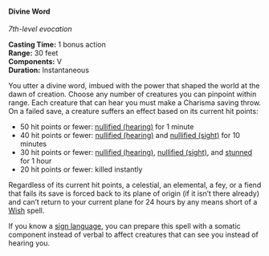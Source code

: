 #### Divine Word
<!-- markdownlint-disable link-image-reference-definitions -->
[_metadata_:spell_name]:- "Divine Word"
[_metadata_:spell_level]:- "7"
[_metadata_:spell_school]:- "evocation"
[_metadata_:ritual]:- "false"
[_metadata_:casting_time_amount]:- "1"
[_metadata_:casting_time_unit]:- "bonus action"
[_metadata_:range]:- "30 feet"
[_metadata_:target]:- "Any number of creatures you can pinpoint"
[_metadata_:components_verbal]:- "true"
[_metadata_:components_somatic]:- "false"
[_metadata_:components_material]:- "false"
[_metadata_:duration]:- "Instantaneous"
[_metadata_:concentration]:- "false"
[_metadata_:saving_throw]:- "Charisma"
[_metadata_:saving_throw_success]:- "avoids_effect"
[_metadata_:compared_to_wotc_srd_5.1]:- "mechanics_different_wording_different"
[_metadata_:compared_to_a5e_srd]:- "mechanics_different_wording_different"
<!-- markdownlint-disable-next-line no-emphasis-as-heading -->
_7th-level evocation_

**Casting Time:** 1 bonus action \
**Range:** 30 feet \
**Components:** V \
**Duration:** Instantaneous

You utter a divine word, imbued with the power that shaped the world at the dawn of creation.
Choose any number of creatures you can pinpoint within range.
Each creature that can hear you must make a Charisma saving throw.
On a failed save, a creature suffers an effect based on its current hit points:

- 50 hit points or fewer: [nullified (hearing)](#Conditions_nullified) for 1 minute
- 40 hit points or fewer: [nullified (hearing)](#Conditions_nullified) and [nullified (sight)](#Conditions_nullified) for 10 minutes
- 30 hit points or fewer: [nullified (hearing)](#Conditions_nullified), [nullified (sight)](#Conditions_nullified), and [stunned](#Conditions_stunned) for 1 hour
- 20 hit points or fewer: killed instantly

Regardless of its current hit points, a celestial, an elemental, a fey, or a fiend that fails its save is forced back to its plane of origin (if it isn’t there already) and can’t return to your current plane for 24 hours by any means short of a [Wish](#Wish_wish) spell.

If you know a [sign language](#Languages_signing), you can prepare this spell with a somatic component instead of verbal to affect creatures that can see you instead of hearing you.
